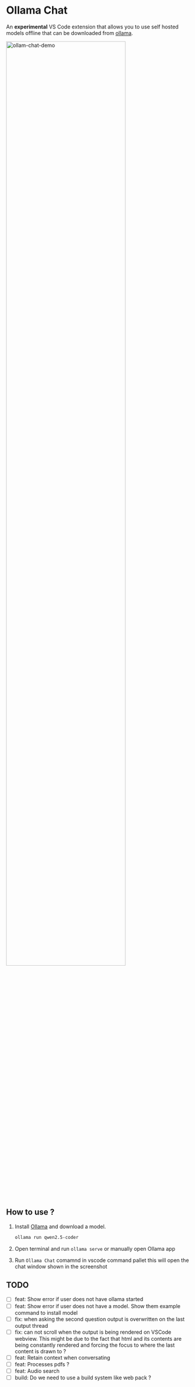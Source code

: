 # Ollama Chat

An **experimental** VS Code extension that allows you to use self hosted models offline that can be downloaded from [ollama](https://ollama.com/download).

<img src="./.docs/ollama-chat.gif" alt="ollam-chat-demo" width="80%">

## How to use ?

1. Install [Ollama](https://ollama.com/download) and download a model.

    ```bash
    ollama run qwen2.5-coder
    ```

2. Open  terminal and run `ollama serve` or manually open Ollama app
3. Run `Ollama Chat` comamnd in vscode command pallet this will open the chat window shown in the screenshot

## TODO

* [ ] feat: Show error if user does not have ollama started
* [ ] feat: Show error if user does not have a model. Show them example command to install model
* [ ] fix: when asking the second question output is overwritten on the last output thread
* [ ] fix: can not scroll when the output is being rendered on VSCode webview. This might be due to the fact that html and its contents are being constantly rendered and forcing the focus to where the last content is drawn to ?
* [ ] feat: Retain context when conversating
* [ ] feat: Processes pdfs ?
* [ ] feat: Audio search
* [ ] build: Do we need to use a build system like web pack ?

